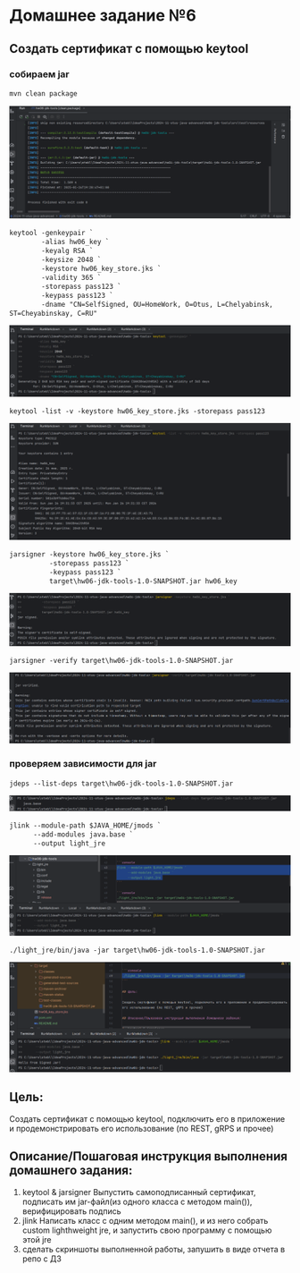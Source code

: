 # Домашнее задание №6

## Создать сертификат с помощью keytool

### собираем jar 

```bash 
mvn clean package
```
![build_jar.png](src/main/resources/build_jar.png)

```console 
keytool -genkeypair `
        -alias hw06_key `
        -keyalg RSA `
        -keysize 2048 `
        -keystore hw06_key_store.jks `
        -validity 365 `
        -storepass pass123 `
        -keypass pass123 `
        -dname "CN=SelfSigned, OU=HomeWork, O=Otus, L=Chelyabinsk, ST=Cheyabinskay, C=RU"
```
![cert_gen.png](src/main/resources/cert_gen.png)

```console
keytool -list -v -keystore hw06_key_store.jks -storepass pass123
```
![cert_info.png](src/main/resources/cert_info.png)

```console
jarsigner -keystore hw06_key_store.jks `
          -storepass pass123 `
          -keypass pass123 `
          target\hw06-jdk-tools-1.0-SNAPSHOT.jar hw06_key
```
![jar_sign.png](src/main/resources/jar_sign.png)

```console
jarsigner -verify target\hw06-jdk-tools-1.0-SNAPSHOT.jar
```
![jar_verify.png](src/main/resources/jar_verify.png)

### проверяем зависимости для jar
```console
jdeps --list-deps target\hw06-jdk-tools-1.0-SNAPSHOT.jar
```
![deps.png](src/main/resources/deps.png)

```console
jlink --module-path $JAVA_HOME/jmods `
      --add-modules java.base `
      --output light_jre 
```
![light_jre.png](src/main/resources/light_jre.png)

```console
./light_jre/bin/java -jar target\hw06-jdk-tools-1.0-SNAPSHOT.jar
```
![run_light_jre.png](src/main/resources/run_light_jre.png)

## Цель:

Создать сертификат с помощью keytool, подключить его в приложение и продемонстрировать
его использование (по REST, gRPS и прочее)

## Описание/Пошаговая инструкция выполнения домашнего задания:

1. keytool & jarsigner
Выпустить самоподписанный сертификат, подписать им jar-файл(из одного класса с методом main()), верифицировать подпись
2. jlink
Написать класс с одним методом main(), и из него собрать custom lighthweight jre, и запустить свою программу с помощью этой jre
3. сделать скриншоты выполненной работы, запушить в виде отчета в репо с ДЗ